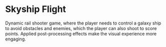 # Skyship Flight
Dynamic rail shooter game, where the player needs to control a galaxy ship to avoid obstacles and enemies, which the player can also shoot to score points. Applied post-processing effects make the visual experience more engaging.
